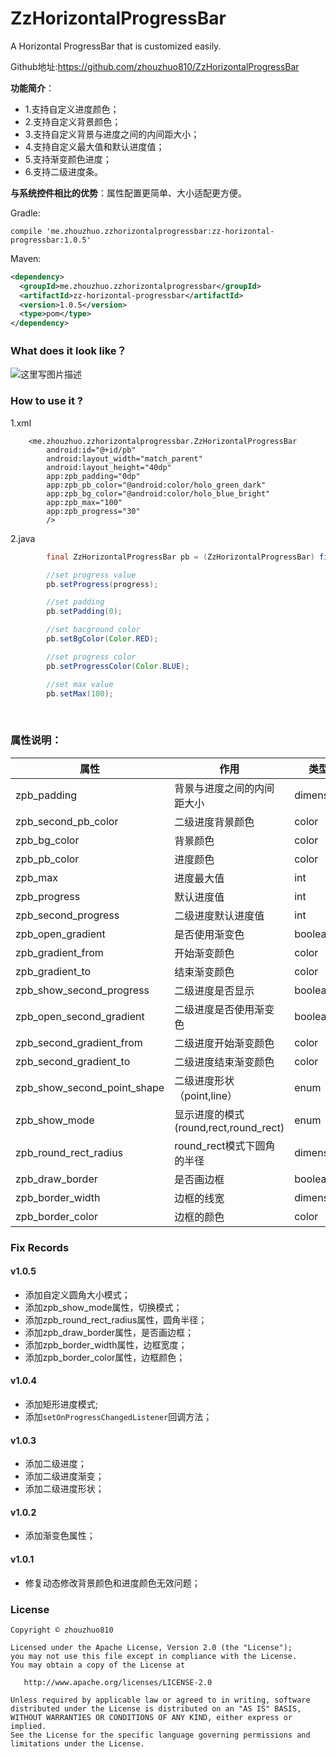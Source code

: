 # ZzHorizontalProgressBar

A Horizontal ProgressBar that is customized easily.

Github地址:https://github.com/zhouzhuo810/ZzHorizontalProgressBar

**功能简介**：
- 1.支持自定义进度颜色；
- 2.支持自定义背景颜色；
- 3.支持自定义背景与进度之间的内间距大小；
- 4.支持自定义最大值和默认进度值；
- 5.支持渐变颜色进度；
- 6.支持二级进度条。

**与系统控件相比的优势**：属性配置更简单、大小适配更方便。

Gradle:

```
compile 'me.zhouzhuo.zzhorizontalprogressbar:zz-horizontal-progressbar:1.0.5'
```


Maven:

```xml
<dependency>
  <groupId>me.zhouzhuo.zzhorizontalprogressbar</groupId>
  <artifactId>zz-horizontal-progressbar</artifactId>
  <version>1.0.5</version>
  <type>pom</type>
</dependency>
```


<h3>What does it look like？</h3>

![这里写图片描述](https://github.com/zhouzhuo810/ZzHorizontalProgressBar/blob/master/zzhorizontalprogressbar.gif)



<h3>How to use it ?</h3>

1.xml


```
    <me.zhouzhuo.zzhorizontalprogressbar.ZzHorizontalProgressBar
        android:id="@+id/pb"
        android:layout_width="match_parent"
        android:layout_height="40dp"
        app:zpb_padding="0dp"
        app:zpb_pb_color="@android:color/holo_green_dark"
        app:zpb_bg_color="@android:color/holo_blue_bright"
        app:zpb_max="100"
        app:zpb_progress="30"
        />

```

2.java


```java
        final ZzHorizontalProgressBar pb = (ZzHorizontalProgressBar) findViewById(R.id.pb);

		//set progress value
        pb.setProgress(progress);

		//set padding
        pb.setPadding(0);		

		//set bacground color
        pb.setBgColor(Color.RED);

		//set progress color
        pb.setProgressColor(Color.BLUE);

		//set max value
        pb.setMax(100);		
```

</br>
<h3>属性说明：</h3>

|属性|作用|类型|
| --- | ---|---|
|zpb_padding|背景与进度之间的内间距大小|dimension|
|zpb_second_pb_color |二级进度背景颜色|color|
|zpb_bg_color |背景颜色|color|
|zpb_pb_color |进度颜色|color|
|zpb_max |进度最大值|int|
|zpb_progress |默认进度值|int|
|zpb_second_progress |二级进度默认进度值|int|
|zpb_open_gradient|是否使用渐变色|boolean|
|zpb_gradient_from|开始渐变颜色|color|
|zpb_gradient_to|结束渐变颜色|color|
|zpb_show_second_progress|二级进度是否显示|boolean|
|zpb_open_second_gradient|二级进度是否使用渐变色|boolean|
|zpb_second_gradient_from|二级进度开始渐变颜色|color|
|zpb_second_gradient_to|二级进度结束渐变颜色|color|
|zpb_show_second_point_shape|二级进度形状（point,line）|enum|
|zpb_show_mode|显示进度的模式(round,rect,round_rect)|enum|
|zpb_round_rect_radius|round_rect模式下圆角的半径|dimension|
|zpb_draw_border|是否画边框|boolean|
|zpb_border_width|边框的线宽|dimension|
|zpb_border_color|边框的颜色|color|

### Fix Records

#### v1.0.5

- 添加自定义圆角大小模式；
- 添加zpb_show_mode属性，切换模式；
- 添加zpb_round_rect_radius属性，圆角半径；
- 添加zpb_draw_border属性，是否画边框；
- 添加zpb_border_width属性，边框宽度；
- 添加zpb_border_color属性，边框颜色；

#### v1.0.4

- 添加矩形进度模式;
- 添加`setOnProgressChangedListener`回调方法；

#### v1.0.3

- 添加二级进度；
- 添加二级进度渐变；
- 添加二级进度形状；

#### v1.0.2

- 添加渐变色属性；

#### v1.0.1

- 修复动态修改背景颜色和进度颜色无效问题；

### License

```
Copyright © zhouzhuo810

Licensed under the Apache License, Version 2.0 (the "License");
you may not use this file except in compliance with the License.
You may obtain a copy of the License at

   http://www.apache.org/licenses/LICENSE-2.0

Unless required by applicable law or agreed to in writing, software
distributed under the License is distributed on an "AS IS" BASIS,
WITHOUT WARRANTIES OR CONDITIONS OF ANY KIND, either express or implied.
See the License for the specific language governing permissions and
limitations under the License.
```
